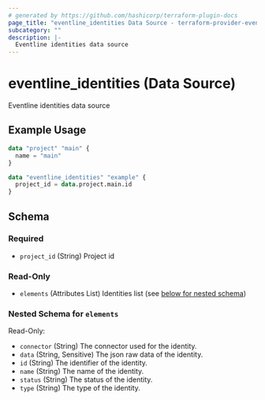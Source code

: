 ```yaml
---
# generated by https://github.com/hashicorp/terraform-plugin-docs
page_title: "eventline_identities Data Source - terraform-provider-eventline"
subcategory: ""
description: |-
  Eventline identities data source
---
```


# eventline_identities (Data Source)

Eventline identities data source

## Example Usage

```terraform
data "project" "main" {
  name = "main"
}

data "eventline_identities" "example" {
  project_id = data.project.main.id
}
```

<!-- schema generated by tfplugindocs -->
## Schema

### Required

- `project_id` (String) Project id

### Read-Only

- `elements` (Attributes List) Identities list (see [below for nested schema](#nestedatt--elements))

<a id="nestedatt--elements"></a>
### Nested Schema for `elements`

Read-Only:

- `connector` (String) The connector used for the identity.
- `data` (String, Sensitive) The json raw data of the identity.
- `id` (String) The identifier of the identity.
- `name` (String) The name of the identity.
- `status` (String) The status of the identity.
- `type` (String) The type of the identity.
